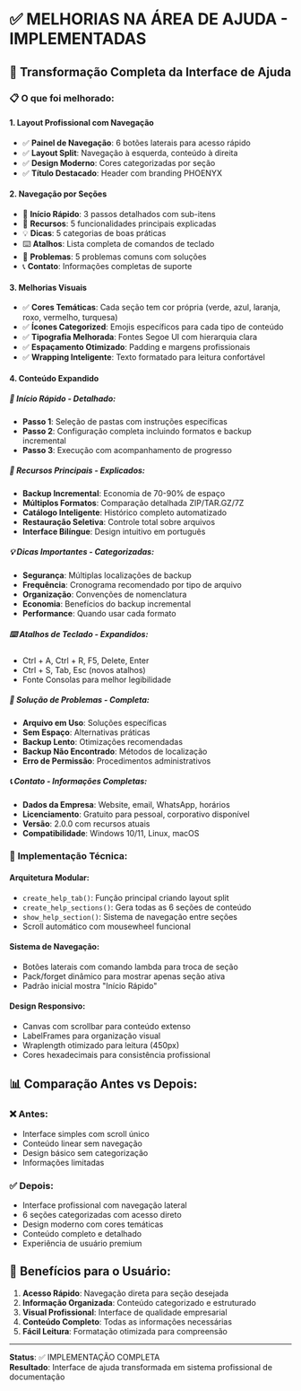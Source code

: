 # ✅ MELHORIAS NA ÁREA DE AJUDA - IMPLEMENTADAS

## 🚀 Transformação Completa da Interface de Ajuda

### 📋 **O que foi melhorado:**

#### **1. Layout Profissional com Navegação**
- ✅ **Painel de Navegação**: 6 botões laterais para acesso rápido
- ✅ **Layout Split**: Navegação à esquerda, conteúdo à direita
- ✅ **Design Moderno**: Cores categorizadas por seção
- ✅ **Título Destacado**: Header com branding PHOENYX

#### **2. Navegação por Seções**
- 🚀 **Início Rápido**: 3 passos detalhados com sub-itens
- 🎯 **Recursos**: 5 funcionalidades principais explicadas
- 💡 **Dicas**: 5 categorias de boas práticas
- ⌨️ **Atalhos**: Lista completa de comandos de teclado
- 🔧 **Problemas**: 5 problemas comuns com soluções
- 📞 **Contato**: Informações completas de suporte

#### **3. Melhorias Visuais**
- ✅ **Cores Temáticas**: Cada seção tem cor própria (verde, azul, laranja, roxo, vermelho, turquesa)
- ✅ **Ícones Categorized**: Emojis específicos para cada tipo de conteúdo
- ✅ **Tipografia Melhorada**: Fontes Segoe UI com hierarquia clara
- ✅ **Espaçamento Otimizado**: Padding e margens profissionais
- ✅ **Wrapping Inteligente**: Texto formatado para leitura confortável

#### **4. Conteúdo Expandido**

##### **🚀 Início Rápido - Detalhado:**
- **Passo 1**: Seleção de pastas com instruções específicas
- **Passo 2**: Configuração completa incluindo formatos e backup incremental
- **Passo 3**: Execução com acompanhamento de progresso

##### **🎯 Recursos Principais - Explicados:**
- **Backup Incremental**: Economia de 70-90% de espaço
- **Múltiplos Formatos**: Comparação detalhada ZIP/TAR.GZ/7Z
- **Catálogo Inteligente**: Histórico completo automatizado
- **Restauração Seletiva**: Controle total sobre arquivos
- **Interface Bilíngue**: Design intuitivo em português

##### **💡 Dicas Importantes - Categorizadas:**
- **Segurança**: Múltiplas localizações de backup
- **Frequência**: Cronograma recomendado por tipo de arquivo
- **Organização**: Convenções de nomenclatura
- **Economia**: Benefícios do backup incremental
- **Performance**: Quando usar cada formato

##### **⌨️ Atalhos de Teclado - Expandidos:**
- Ctrl + A, Ctrl + R, F5, Delete, Enter
- Ctrl + S, Tab, Esc (novos atalhos)
- Fonte Consolas para melhor legibilidade

##### **🔧 Solução de Problemas - Completa:**
- **Arquivo em Uso**: Soluções específicas
- **Sem Espaço**: Alternativas práticas
- **Backup Lento**: Otimizações recomendadas
- **Backup Não Encontrado**: Métodos de localização
- **Erro de Permissão**: Procedimentos administrativos

##### **📞 Contato - Informações Completas:**
- **Dados da Empresa**: Website, email, WhatsApp, horários
- **Licenciamento**: Gratuito para pessoal, corporativo disponível
- **Versão**: 2.0.0 com recursos atuais
- **Compatibilidade**: Windows 10/11, Linux, macOS

### 🔧 **Implementação Técnica:**

#### **Arquitetura Modular:**
- `create_help_tab()`: Função principal criando layout split
- `create_help_sections()`: Gera todas as 6 seções de conteúdo
- `show_help_section()`: Sistema de navegação entre seções
- Scroll automático com mousewheel funcional

#### **Sistema de Navegação:**
- Botões laterais com comando lambda para troca de seção
- Pack/forget dinâmico para mostrar apenas seção ativa
- Padrão inicial mostra "Início Rápido"

#### **Design Responsivo:**
- Canvas com scrollbar para conteúdo extenso
- LabelFrames para organização visual
- Wraplength otimizado para leitura (450px)
- Cores hexadecimais para consistência profissional

## 📊 **Comparação Antes vs Depois:**

### **❌ Antes:**
- Interface simples com scroll único
- Conteúdo linear sem navegação
- Design básico sem categorização
- Informações limitadas

### **✅ Depois:**
- Interface profissional com navegação lateral
- 6 seções categorizadas com acesso direto
- Design moderno com cores temáticas
- Conteúdo completo e detalhado
- Experiência de usuário premium

## 🎯 **Benefícios para o Usuário:**

1. **Acesso Rápido**: Navegação direta para seção desejada
2. **Informação Organizada**: Conteúdo categorizado e estruturado  
3. **Visual Profissional**: Interface de qualidade empresarial
4. **Conteúdo Completo**: Todas as informações necessárias
5. **Fácil Leitura**: Formatação otimizada para compreensão

---

**Status**: ✅ IMPLEMENTAÇÃO COMPLETA  
**Resultado**: Interface de ajuda transformada em sistema profissional de documentação